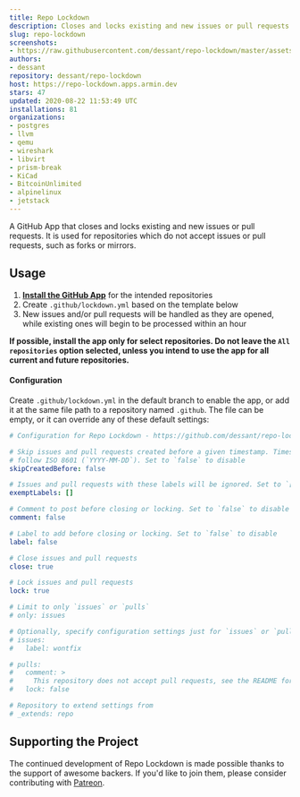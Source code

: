 ```yaml
---
title: Repo Lockdown
description: Closes and locks existing and new issues or pull requests
slug: repo-lockdown
screenshots:
- https://raw.githubusercontent.com/dessant/repo-lockdown/master/assets/screenshot.png
authors:
- dessant
repository: dessant/repo-lockdown
host: https://repo-lockdown.apps.armin.dev
stars: 47
updated: 2020-08-22 11:53:49 UTC
installations: 81
organizations:
- postgres
- llvm
- qemu
- wireshark
- libvirt
- prism-break
- KiCad
- BitcoinUnlimited
- alpinelinux
- jetstack
---
```


A GitHub App that closes and locks existing and new issues or pull requests.
It is used for repositories which do not accept issues or pull requests,
such as forks or mirrors.

## Usage

1. **[Install the GitHub App](https://github.com/apps/repo-lockdown)**
   for the intended repositories
2. Create `.github/lockdown.yml` based on the template below
3. New issues and/or pull requests will be handled as they are opened,
   while existing ones will begin to be processed within an hour

**If possible, install the app only for select repositories.
Do not leave the `All repositories` option selected, unless you intend
to use the app for all current and future repositories.**

#### Configuration

Create `.github/lockdown.yml` in the default branch to enable the app,
or add it at the same file path to a repository named `.github`.
The file can be empty, or it can override any of these default settings:

```yaml
# Configuration for Repo Lockdown - https://github.com/dessant/repo-lockdown

# Skip issues and pull requests created before a given timestamp. Timestamp must
# follow ISO 8601 (`YYYY-MM-DD`). Set to `false` to disable
skipCreatedBefore: false

# Issues and pull requests with these labels will be ignored. Set to `[]` to disable
exemptLabels: []

# Comment to post before closing or locking. Set to `false` to disable
comment: false

# Label to add before closing or locking. Set to `false` to disable
label: false

# Close issues and pull requests
close: true

# Lock issues and pull requests
lock: true

# Limit to only `issues` or `pulls`
# only: issues

# Optionally, specify configuration settings just for `issues` or `pulls`
# issues:
#   label: wontfix

# pulls:
#   comment: >
#     This repository does not accept pull requests, see the README for details.
#   lock: false

# Repository to extend settings from
# _extends: repo
```

## Supporting the Project

The continued development of Repo Lockdown is made possible
thanks to the support of awesome backers. If you'd like to join them,
please consider contributing with [Patreon](https://armin.dev/go/patreon).
